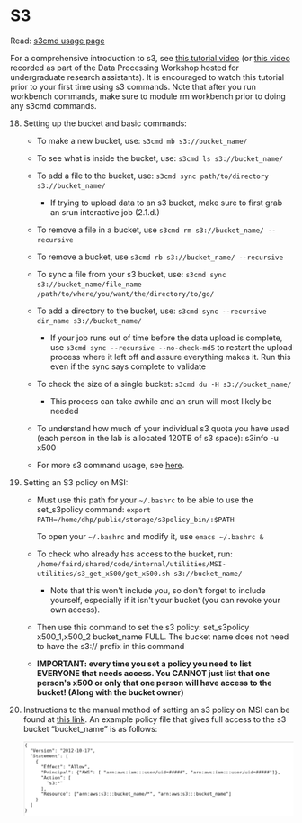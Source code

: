 # S3

Read: [s3cmd usage page](https://s3tools.org/usage)


For a comprehensive introduction to s3, see [this tutorial video](https://drive.google.com/drive/folders/1Oz3i5lbld5VmXGdhWagOMWYOIJmgrJA4) (or [this video](https://drive.google.com/drive/u/1/folders/1Oz3i5lbld5VmXGdhWagOMWYOIJmgrJA4) recorded as part of the Data Processing Workshop hosted for undergraduate research assistants). It is encouraged to watch this tutorial prior to your first time using s3 commands. Note that after you run workbench commands, make sure to module rm workbench prior to doing any s3cmd commands.



18. Setting up the bucket and basic commands:

    - To make a new bucket, use: `s3cmd mb s3://bucket_name/`

    - To see what is inside the bucket, use: `s3cmd ls s3://bucket_name/`

    - To add a file to the bucket, use: `s3cmd sync path/to/directory s3://bucket_name/`

        - If trying to upload data to an s3 bucket, make sure to first grab an srun interactive job (2.1.d.)

    - To remove a file in a bucket, use `s3cmd rm s3://bucket_name/ --recursive` 

    - To remove a bucket, use `s3cmd rb s3://bucket_name/ --recursive` 

    - To sync a file from your s3 bucket, use: `s3cmd sync s3://bucket_name/file_name /path/to/where/you/want/the/directory/to/go/`

    - To add a directory to the bucket, use: `s3cmd sync --recursive dir_name s3://bucket_name/ `

        - If your job runs out of time before the data upload is complete, use `s3cmd sync --recursive --no-check-md5` to restart the upload process where it left off and assure 
        everything makes it. Run this even if the sync says complete to validate

    - To check the size of a single bucket: `s3cmd du -H s3://bucket_name/`

        - This process can take awhile and an srun will most likely be needed

    - To understand how much of your individual s3 quota you have used (each person in the lab is allocated 120TB of s3 space): s3info -u x500

    - For more s3 command usage, see [here](https://s3tools.org/usage).
    
78. Setting an S3 policy on MSI:

    - Must use this path for your `~/.bashrc` to be able to use the set_s3policy command: `export PATH=/home/dhp/public/storage/s3policy_bin/:$PATH`

        To open your `~/.bashrc` and modify it, use `emacs ~/.bashrc &`

    - To check who already has access to the bucket, run: `/home/faird/shared/code/internal/utilities/MSI-utilities/s3_get_x500/get_x500.sh s3://bucket_name/`

        - Note that this won't include you, so don't forget to include yourself, especially if it isn't your bucket (you can revoke your own access).

    - Then use this command to set the s3 policy: set_s3policy x500_1,x500_2  bucket_name FULL. The bucket name does not need to have the s3:// prefix in this command 

    - **IMPORTANT: every time you set a policy you need to list EVERYONE that needs access. You CANNOT just list that one person's x500 or only that one person will have access to the bucket! (Along with the bucket owner)**

20. Instructions to the manual method of setting an s3 policy on MSI can be found at [this link](https://www.msi.umn.edu/support/faq/how-do-i-use-s3-buckets-share-data-tier-2-storage-other-users). An example policy file that gives full access to the s3 bucket  “bucket_name” is as follows:

    ![Example s3 policy](img/s3-policy.png)